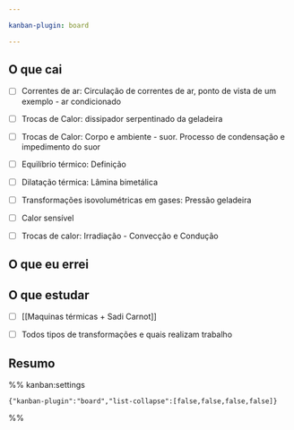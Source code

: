 ```yaml
---

kanban-plugin: board

---
```


## O que cai

- [ ] Correntes de ar: Circulação de correntes de ar, ponto de vista de um exemplo - ar condicionado
- [ ] Trocas de Calor: dissipador serpentinado da geladeira
- [ ] Trocas de Calor: Corpo e ambiente - suor. Processo de condensação e impedimento do suor
- [ ] Equilíbrio térmico: Definição
- [ ] Dilatação térmica: Lâmina bimetálica
- [ ] Transformações isovolumétricas em gases: Pressão geladeira
- [ ] Calor sensível
- [ ] Trocas de calor: Irradiação - Convecção e Condução


## O que eu errei



## O que estudar

- [ ] [[Maquinas térmicas + Sadi Carnot]]
- [ ] Todos tipos de transformações e quais realizam trabalho


## Resumo





%% kanban:settings
```
{"kanban-plugin":"board","list-collapse":[false,false,false,false]}
```
%%